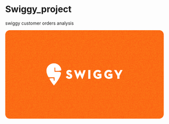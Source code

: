 # Swiggy_project
swiggy customer orders analysis



![Image Alt](https://github.com/KARTHIKDAKOJI/Swiggy_project/blob/4a6f168d631b998ef90202c6614414849392b3f6/6462623b155589d9e25684cf_Swiggy.png)
